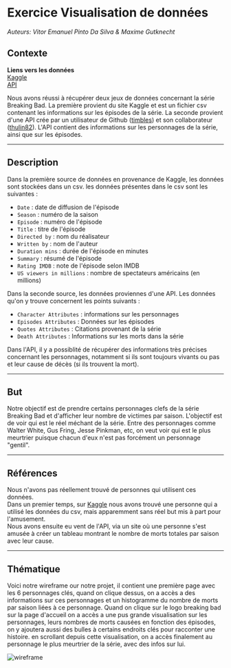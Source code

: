 # Exercice Visualisation de données

*Auteurs: Vitor Emanuel Pinto Da Silva & Maxime Gutknecht*

## Contexte

**Liens vers les données**<br>
[Kaggle](https://www.kaggle.com/datasets/varpit94/breaking-bad-tv-show-all-seasons-episodes-data)<br>
[API](https://github.com/timbiles/Breaking-Bad--API)

Nous avons réussi à récupérer deux jeux de données concernant la série Breaking Bad. La première provient du site Kaggle et est un fichier csv contenant les informations sur les épisodes de la série. La seconde provient d'une API crée par un utilisateur de Github ([timbles](https://github.com/timbiles)) et son collaborateur ([thulin82](https://github.com/thulin82)). L'API contient des informations sur les personnages de la série, ainsi que sur les épisodes.

------------------------

## Description

Dans la première source de données en provenance de Kaggle, les données sont stockées dans un csv. les données présentes dans le csv sont les suivantes :<br>
- `Date` : date de diffusion de l'épisode
- `Season` : numéro de la saison
- `Episode` : numéro de l'épisode
- `Title` : titre de l'épisode
- `Directed by` : nom du réalisateur
- `Written by` : nom de l'auteur
- `Duration mins` : durée de l'épisode en minutes
- `Summary` : résumé de l'épisode
- `Rating IMDB` : note de l'épisode selon IMDB
- `US viewers in millions` : nombre de spectateurs américains (en millions)

Dans la seconde source, les données proviennes d'une API. Les données qu'on y trouve concernent les points suivants :<br>
- `Character Attributes` : informations sur les personnages
- `Episodes Attributes` : Données sur les épisodes
- `Quotes Attributes` : Citations provenant de la série
- `Death Attributes` : Informations sur les morts dans la série

Dans l'API, il y a possiblité de récupérer des informations très précises concernant les personnages, notamment si ils sont toujours vivants ou pas et leur cause de décès (si ils trouvent la mort).

------------------------

## But

Notre objectif est de prendre certains personnages clefs de la série Breaking Bad et d'afficher leur nombre de victimes par saison. L'objectif est de voir qui est le réel méchant de la série.
Entre des personnages comme Walter White, Gus Fring, Jesse Pinkman, etc, on veut voir qui est le plus meurtrier puisque chacun d'eux n'est pas forcément un personnage "gentil".

------------------------

## Références

Nous n'avons pas réellement trouvé de personnes qui utilisent ces données.<br>
Dans un premier temps, sur [Kaggle](https://www.kaggle.com/datasets/varpit94/breaking-bad-tv-show-all-seasons-episodes-data) nous avons trouvé une personne qui a utilisé les données du csv, mais apparemment sans réel but mis à part pour l'amusement.<br>
Nous avons ensuite eu vent de l'API, via un site où une personne s'est amusée à créer un tableau montrant le nombre de morts totales par saison avec leur cause.

------------------------

## Thématique

Voici notre wireframe our notre projet, il contient une première page avec les 6 personnages clés, quand on clique dessus, on a accès a des informations sur ces personnages et un histogramme du nombre de morts par saison liées à ce personnage.
Quand on clique sur le logo breaking bad sur la page d'accueil on a accès a une pus grande visualisation sur les personnages, leurs nombres de morts causées en fonction des épisodes, on y ajoutera aussi des bulles à certains endroits clés pour racconter une histoire.
en scrollant depuis cette visualisation, on a accès finalement au personnage le plus meurtrier de la série, avec des infos sur lui.

![wireframe](https://user-images.githubusercontent.com/91839631/225916179-139f3b48-496a-4d11-abbb-709dca630fc9.png)
